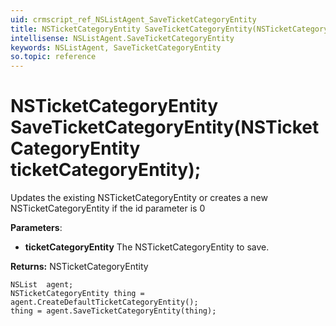 ```yaml
---
uid: crmscript_ref_NSListAgent_SaveTicketCategoryEntity
title: NSTicketCategoryEntity SaveTicketCategoryEntity(NSTicketCategoryEntity ticketCategoryEntity);
intellisense: NSListAgent.SaveTicketCategoryEntity
keywords: NSListAgent, SaveTicketCategoryEntity
so.topic: reference
---
```


# NSTicketCategoryEntity SaveTicketCategoryEntity(NSTicketCategoryEntity ticketCategoryEntity);

Updates the existing NSTicketCategoryEntity or creates a new NSTicketCategoryEntity if the id parameter is 0

**Parameters**:
* **ticketCategoryEntity** The NSTicketCategoryEntity to save.

**Returns:** NSTicketCategoryEntity

```crmscript
NSList  agent;
NSTicketCategoryEntity thing = agent.CreateDefaultTicketCategoryEntity();
thing = agent.SaveTicketCategoryEntity(thing);
```

